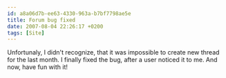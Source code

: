 ```yaml
---
id: a8a06d7b-ee63-4330-963a-b7bf7798ae5e
title: Forum bug fixed
date: 2007-08-04 22:26:17 +0200
tags: [Site]
---
```


Unfortunaly, I didn't recognize, that it was impossible to create new thread for the last month. I finally fixed the bug, after a user noticed it to me. And now, have fun with it!